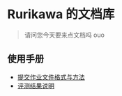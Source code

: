 # Rurikawa 的文档库

> 请问您今天要来点文档吗 ouo

## 使用手册

- [提交作业文件格式与方法](manual/submit.md)
- [评测结果说明](manual/results.md)
